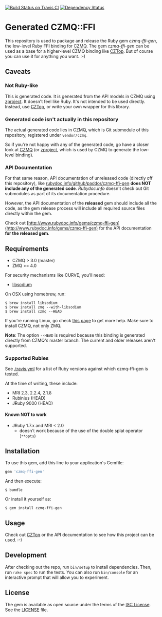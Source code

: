 [![Build Status on Travis CI](https://travis-ci.org/paddor/czmq-ffi-gen.svg?branch=master)](https://travis-ci.org/paddor/czmq-ffi-gen?branch=master)
[![Dependency Status](https://gemnasium.com/paddor/czmq-ffi-gen.svg)](https://gemnasium.com/paddor/czmq-ffi-gen)

# Generated CZMQ::FFI

This repository is used to package and release the Ruby gem _czmq-ffi-gen_, the
low-level Ruby FFI binding for [CZMQ](https://github.com/zeromq/czmq).  The gem
_czmq-ffi-gen_ can be used as a base for a higher-level CZMQ binding like
[CZTop](https://github.com/paddor/cztop). But of course you can use it for
anything you want. :-)

## Caveats

### Not Ruby-like
This is generated code. It is generated from the API models in CZMQ using
[zproject](https://github.com/zeromq/zproject). It doesn't feel like Ruby. It's
not intended to be used directly. Instead, use
[CZTop](https://github.com/paddor/cztop), or write your own wrapper for this
library.

### Generated code isn't actually in this repository
The actual generated code lies in CZMQ, which is Git submodule of this
repository, registered under `vendor/czmq`.

So if you're not happy with any of the generated code, go have a closer look at
[CZMQ](https://github.com/zeromq/czmq) (or
[zproject](https://github.com/zeromq/zproject), which is used by CZMQ to
generate the low-level binding).

### API Documentation
For that same reason, API documentation of unreleased code (directly off this
repository), like
[rubydoc.info/github/paddor/czmq-ffi-gen](http://www.rubydoc.info/github/paddor/czmq-ffi-gen)
**does NOT include any of the generated code**. _Rubydoc.info_ doesn't check
out Git submodules as part of its documentation procedure.

However, the API documentation of the **released** gem should include all the
code, as the gem release process will include all required source files
directly within the gem.

Check out
[http://www.rubydoc.info/gems/czmq-ffi-gen](http://www.rubydoc.info/gems/czmq-ffi-gen)
for the API documentation **for the released gem**.

## Requirements

* CZMQ > 3.0 (master)
* ZMQ >= 4.0

For security mechanisms like CURVE, you'll need:
* [libsodium](https://github.com/jedisct1/libsodium)<Paste>

On OSX using homebrew, run:

    $ brew install libsodium
    $ brew install zmq --with-libsodium
    $ brew install czmq --HEAD

If you're running Linux, go check [this page](http://zeromq.org/distro:_start)
to get more help. Make sure to install CZMQ, not only ZMQ.

**Note**: The option `--HEAD` is required because this binding is generated
directly from CZMQ's master branch. The current and older releases aren't supported.

### Supported Rubies

See [.travis.yml](https://github.com/paddor/czmq-ffi-gen/blob/master/.travis.yml)
for a list of Ruby versions against which czmq-ffi-gen is tested.

At the time of writing, these include:

* MRI 2.3, 2.2.4, 2.1.8
* Rubinius (HEAD)
* JRuby 9000 (HEAD)

#### Known NOT to work

* JRuby 1.7.x and MRI < 2.0
  * doesn't work because of the use of the double splat operator (`**opts`)

## Installation

To use this gem, add this line to your application's Gemfile:

```ruby
gem 'czmq-ffi-gen'
```

And then execute:

    $ bundle

Or install it yourself as:

    $ gem install czmq-ffi-gen

## Usage

Check out [CZTop](https://github.com/paddor/cztop) or the API documentation to
see how this project can be used. :-)

## Development

After checking out the repo, run `bin/setup` to install dependencies. Then, run
`rake spec` to run the tests. You can also run `bin/console` for an interactive
prompt that will allow you to experiment.

## License

The gem is available as open source under the terms of the [ISC
License](http://opensource.org/licenses/ISC).  See the
[LICENSE](https://github.com/paddor/cztop/blob/master/LICENSE) file.
